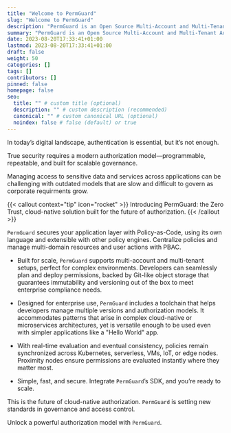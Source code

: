```yaml
---
title: "Welcome to PermGuard"
slug: "Welcome to PermGuard"
description: "PermGuard is an Open Source Multi-Account and Multi-Tenant Authorization Provider."
summary: "PermGuard is an Open Source Multi-Account and Multi-Tenant Authorization Provider."
date: 2023-08-20T17:33:41+01:00
lastmod: 2023-08-20T17:33:41+01:00
draft: false
weight: 50
categories: []
tags: []
contributors: []
pinned: false
homepage: false
seo:
  title: "" # custom title (optional)
  description: "" # custom description (recommended)
  canonical: "" # custom canonical URL (optional)
  noindex: false # false (default) or true
---
```


In today’s digital landscape, authentication is essential, but it’s not enough.

True security requires a modern authorization model—programmable, repeatable, and built for scalable governance.

Managing access to sensitive data and services across applications can be challenging with outdated models that are slow and difficult to govern as corporate requirments grow.

{{< callout context="tip" icon="rocket" >}}
Introducing PermGuard: the Zero Trust, cloud-native solution built for the future of authorization.
{{< /callout >}}

`PermGuard` secures your application layer with Policy-as-Code, using its own language and extensible with other policy engines. Centralize policies and manage multi-domain resources and user actions with PBAC.

- Built for scale, `PermGuard` supports multi-account and multi-tenant setups, perfect for complex environments. Developers can seamlessly plan and deploy permissions, backed by Git-like object storage that guarantees immutability and versioning out of the box to meet enterprise compliance needs.

- Designed for enterprise use, `PermGuard` includes a toolchain that helps developers manage multiple versions and authorization models. It accommodates patterns that arise in complex cloud-native or microservices architectures, yet is versatile enough to be used even with simpler applications like a "Hello World" app.

- With real-time evaluation and eventual consistency, policies remain synchronized across Kubernetes, serverless, VMs, IoT, or edge nodes. Proximity nodes ensure permissions are evaluated instantly where they matter most.

- Simple, fast, and secure. Integrate `PermGuard`’s SDK, and you’re ready to scale.

This is the future of cloud-native authorization. `PermGuard` is setting new standards in governance and access control.

Unlock a powerful authorization model with `PermGuard`.

